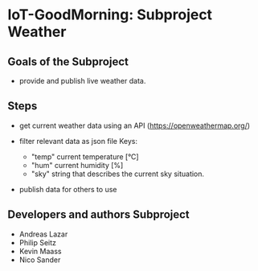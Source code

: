 # IoT-GoodMorning: Subproject Weather

## Goals of the Subproject
- provide and publish live weather data. 

## Steps 
- get current weather data using an API (https://openweathermap.org/)
- filter relevant data as json file
  Keys:
    - "temp"    current temperature [°C]
    - "hum"     current humidity [%]
    - "sky"     string that describes the current sky situation.
    
- publish data for others to use

##  Developers and authors Subproject
 * Andreas Lazar
 * Philip Seitz
 * Kevin Maass
 * Nico Sander
